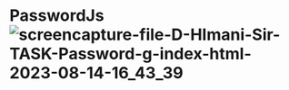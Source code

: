 # PasswordJs![screencapture-file-D-HImani-Sir-TASK-Password-g-index-html-2023-08-14-16_43_39](https://github.com/Zaid2021info/PasswordJs/assets/135250975/f287754e-a463-4fcd-9c8a-4586f879839d)
